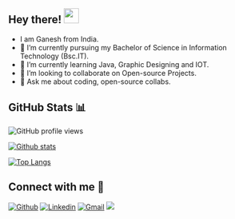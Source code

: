 
## Hey there! <img src="https://raw.githubusercontent.com/iampavangandhi/iampavangandhi/master/gifs/Hi.gif" width="30px">

- I am Ganesh from India.
- 🔭 I’m currently pursuing my Bachelor of Science in Information Technology (Bsc.IT).
- 🌱 I’m currently learning Java, Graphic Designing and IOT.
- 👯 I’m looking to collaborate on Open-source Projects.
- 💬 Ask me about coding, open-source collabs.

## GitHub Stats 📊

![GitHub profile views](https://komarev.com/ghpvc/?username=alkaison&color=7957d5)

[![Github stats](https://github-readme-stats.vercel.app/api?username=alkaison&custom_title=Ganesh%20Github%20Stats&show_icons=true)](https://github.com/alkaison/github-readme-stats)

[![Top Langs](https://github-readme-stats.vercel.app/api/top-langs/?username=alkaison&layout=compact)](https://github.com/alkaison/github-readme-stats)

## Connect with me 📨

[![Github](https://img.shields.io/badge/-Alkaison-000?style=flat&logo=Github&logoColor=white)](https://github.com/Alkaison/)
[![Linkedin](https://img.shields.io/badge/-Ganesh%20Mourya-blue?style=flat&logo=Linkedin&logoColor=white)](https://www.linkedin.com/in/ganeshmourya/)
[![Gmail](https://img.shields.io/badge/-505ganeshmourya@gmail.com-c14438?style=flat&logo=Gmail&logoColor=white)](mailto:505ganeshmourya@gmail.com)
<a href="https://discord.gg/dF4PHxbHpA"><img src='https://img.shields.io/discord/995692977320112178?color=7289DA&logo=discord&logoColor=white&style=for-the-badge'/></a>
